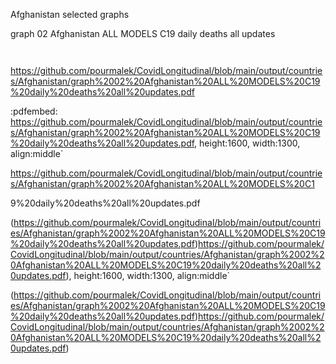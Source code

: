 Afghanistan selected graphs

graph 02 Afghanistan ALL MODELS C19 daily deaths all updates

<a href="pdfs/ProjMarr_slides.pdf" class="image fit"><img src="images/marr_pic.jpg" alt=""></a>

<a href="pdfs/https://github.com/pourmalek/CovidLongitudinal/blob/main/output/countries/Afghanistan/graph%2002%20Afghanistan%20ALL%20MODELS%20C19%20daily%20deaths%20all%20updates.pdf" class="image fit"><img src="images/marr_pic.jpg" alt=""></a>


https://github.com/pourmalek/CovidLongitudinal/blob/main/output/countries/Afghanistan/graph%2002%20Afghanistan%20ALL%20MODELS%20C19%20daily%20deaths%20all%20updates.pdf

:pdfembed: https://github.com/pourmalek/CovidLongitudinal/blob/main/output/countries/Afghanistan/graph%2002%20Afghanistan%20ALL%20MODELS%20C19%20daily%20deaths%20all%20updates.pdf, height:1600, width:1300, align:middle`

https://github.com/pourmalek/CovidLongitudinal/blob/main/output/countries/Afghanistan/graph%2002%20Afghanistan%20ALL%20MODELS%20C1

9%20daily%20deaths%20all%20updates.pdf

(https://github.com/pourmalek/CovidLongitudinal/blob/main/output/countries/Afghanistan/graph%2002%20Afghanistan%20ALL%20MODELS%20C19%20daily%20deaths%20all%20updates.pdf)https://github.com/pourmalek/CovidLongitudinal/blob/main/output/countries/Afghanistan/graph%2002%20Afghanistan%20ALL%20MODELS%20C19%20daily%20deaths%20all%20updates.pdf), height:1600, width:1300, align:middle`

(https://github.com/pourmalek/CovidLongitudinal/blob/main/output/countries/Afghanistan/graph%2002%20Afghanistan%20ALL%20MODELS%20C19%20daily%20deaths%20all%20updates.pdf)https://github.com/pourmalek/CovidLongitudinal/blob/main/output/countries/Afghanistan/graph%2002%20Afghanistan%20ALL%20MODELS%20C19%20daily%20deaths%20all%20updates.pdf)

